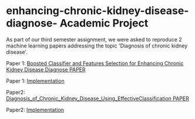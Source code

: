 # enhancing-chronic-kidney-disease-diagnose- Academic Project

As part of our third semester assignment, we were asked to reproduce 2 machine learning papers addressing the topic 'Diagnosis of chronic kidney disease'.

Paper 1: [Boosted Classifier and Features Selection for Enhancing Chronic Kidney Disease Diagnose PAPER]()

Paper 1: [Implementation]()

Paper2: [Diagnosis_of_Chronic_Kidney_Disease_Using_EffectiveClassification PAPER]()

Paper2: [Implementation]()
